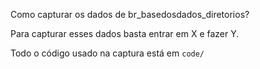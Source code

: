 Como capturar os dados de br_basedosdados_diretorios?

Para capturar esses dados basta entrar em X e fazer Y.

Todo o código usado na captura está em `code/`